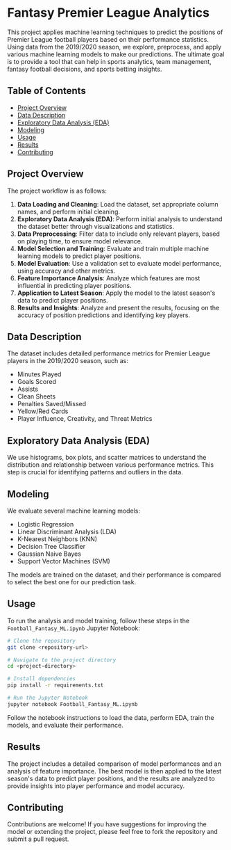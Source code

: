 # Fantasy Premier League Analytics

This project applies machine learning techniques to predict the positions of Premier League football players based on their performance statistics. Using data from the 2019/2020 season, we explore, preprocess, and apply various machine learning models to make our predictions. The ultimate goal is to provide a tool that can help in sports analytics, team management, fantasy football decisions, and sports betting insights.

## Table of Contents

- [Project Overview](#project-overview)
- [Data Description](#data-description)
- [Exploratory Data Analysis (EDA)](#exploratory-data-analysis-eda)
- [Modeling](#modeling)
- [Usage](#usage)
- [Results](#results)
- [Contributing](#contributing)

## Project Overview

The project workflow is as follows:

1. **Data Loading and Cleaning**: Load the dataset, set appropriate column names, and perform initial cleaning.
2. **Exploratory Data Analysis (EDA)**: Perform initial analysis to understand the dataset better through visualizations and statistics.
3. **Data Preprocessing**: Filter data to include only relevant players, based on playing time, to ensure model relevance.
4. **Model Selection and Training**: Evaluate and train multiple machine learning models to predict player positions.
5. **Model Evaluation**: Use a validation set to evaluate model performance, using accuracy and other metrics.
6. **Feature Importance Analysis**: Analyze which features are most influential in predicting player positions.
7. **Application to Latest Season**: Apply the model to the latest season's data to predict player positions.
8. **Results and Insights**: Analyze and present the results, focusing on the accuracy of position predictions and identifying key players.

## Data Description

The dataset includes detailed performance metrics for Premier League players in the 2019/2020 season, such as:

- Minutes Played
- Goals Scored
- Assists
- Clean Sheets
- Penalties Saved/Missed
- Yellow/Red Cards
- Player Influence, Creativity, and Threat Metrics

## Exploratory Data Analysis (EDA)

We use histograms, box plots, and scatter matrices to understand the distribution and relationship between various performance metrics. This step is crucial for identifying patterns and outliers in the data.

## Modeling

We evaluate several machine learning models:

- Logistic Regression
- Linear Discriminant Analysis (LDA)
- K-Nearest Neighbors (KNN)
- Decision Tree Classifier
- Gaussian Naive Bayes
- Support Vector Machines (SVM)

The models are trained on the dataset, and their performance is compared to select the best one for our prediction task.

## Usage

To run the analysis and model training, follow these steps in the `Football_Fantasy_ML.ipynb` Jupyter Notebook:

```bash
# Clone the repository
git clone <repository-url>

# Navigate to the project directory
cd <project-directory>

# Install dependencies
pip install -r requirements.txt

# Run the Jupyter Notebook
jupyter notebook Football_Fantasy_ML.ipynb
```

Follow the notebook instructions to load the data, perform EDA, train the models, and evaluate their performance.

## Results

The project includes a detailed comparison of model performances and an analysis of feature importance. The best model is then applied to the latest season's data to predict player positions, and the results are analyzed to provide insights into player performance and model accuracy.

## Contributing

Contributions are welcome! If you have suggestions for improving the model or extending the project, please feel free to fork the repository and submit a pull request.

